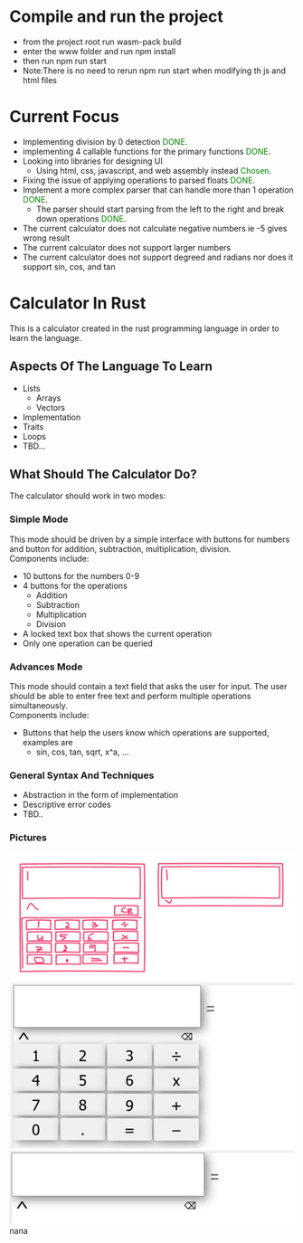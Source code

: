 # Compile and run the project
- from the project root run wasm-pack build
- enter the www folder and run npm install
- then run npm run start
- Note:There is no need to rerun npm run start when modifying th js and html files

# Current Focus
- Implementing division by 0 detection <span style="color:green">DONE</span>.
- implementing 4 callable functions for the primary functions <span style="color:green">DONE</span>.
- Looking into libraries for designing UI
  - Using html, css, javascript, and web assembly instead <span style="color:green">Chosen</span>.
- Fixing the issue of applying operations to parsed floats <span style="color:green">DONE</span>.
- Implement a more complex parser that can handle more than 1 operation <span style="color:green">DONE</span>.
  - The parser should start parsing from the left to the right and break down operations <span style="color:green">DONE</span>.
- The current calculator does not calculate negative numbers ie -5 gives wrong result
- The current calculator does not support larger numbers
- The current calculator does not support degreed and radians nor does it support sin, cos, and tan

# Calculator In Rust 
 
 This is a calculator created in the rust programming language in order to learn the language.

## Aspects Of The Language To Learn

 - Lists
   - Arrays
   - Vectors
 - Implementation
 - Traits
 - Loops
 - TBD...

## What Should The Calculator Do?

The calculator should work in two modes:

### Simple Mode

This mode should be driven by a simple interface with buttons for numbers and button for addition, subtraction, multiplication, division.\
Components include:
- 10 buttons for the numbers 0-9
- 4 buttons for the operations
  - Addition
  - Subtraction
  - Multiplication
  - Division
- A locked text box that shows the current operation
- Only one operation can be queried

### Advances Mode

This mode should contain a text field that asks the user for input. The user should be able to enter free text and perform multiple operations simultaneously.\
Components include:
- Buttons that help the users know which operations are supported, examples are
  - sin, cos, tan, sqrt, x^a, ...



### General Syntax And Techniques

- Abstraction in the form of implementation
- Descriptive error codes
- TBD..




### Pictures
![calculater](calculator_prototype1.JPG)
![calculater_real](calculator_front1.JPG)
![calculater_real](calculator_front2.JPG)
nana